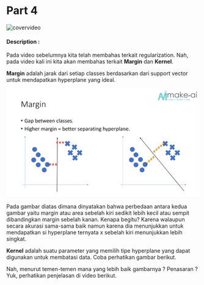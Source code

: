 # Part 4

![covervideo](http://bit.ly/makeaicovervideo)

#### **Description :**

Pada video sebelumnya kita telah membahas terkait regularization. Nah, pada video kali ini kita akan membahas terkait **Margin** dan **Kernel**. 

**Margin** adalah jarak dari setiap classes berdasarkan dari support vector untuk mendapatkan hyperplane yang ideal.<br>

![assets](https://github.com/BenedictusAryo/documents_assets/raw/master/New%20CourseMap/Intermediate%20Course/2_Support%20Vector%20Machine/assets/margin_2.png)


Pada gambar diatas dimana dinyatakan bahwa perbedaan antara kedua gambar yaitu margin atau area sebelah kiri sedikit lebih kecil atau sempit dibandingkan margin sebelah kanan. Kenapa begitu? Karena walaupun secara akurasi sama-sama baik namun karena dia menunjukkan untuk mendapatkan si hyperplane ternyata x sebelah kiri menunjukkan lebih singkat. 

**Kernel** adalah suatu parameter yang memilih tipe hyperplane yang dapat digunakan untuk membatasi data. Coba perhatikan gambar berikut. <br>

Nah, menurut temen-temen mana yang lebih baik gambarnya ? Penasaran ? Yuk, perhatikan penjelasan di video berikut.